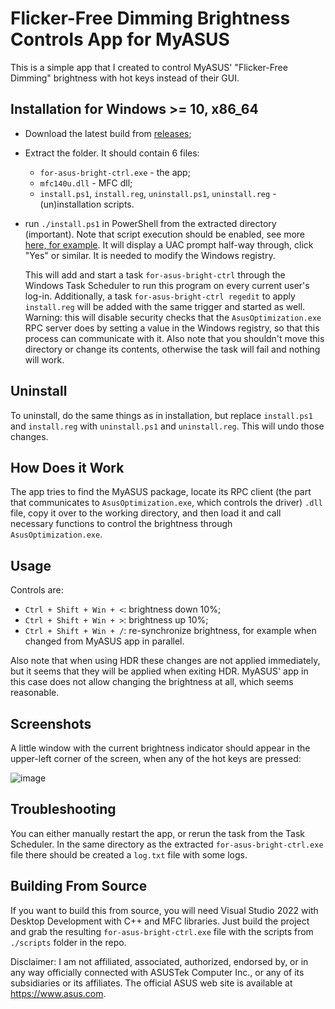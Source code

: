 # Flicker-Free Dimming Brightness Controls App for MyASUS
This is a simple app that I created to control MyASUS' "Flicker-Free Dimming" brightness with hot keys instead of their GUI.

## Installation for Windows >= 10, x86_64
- Download the latest build from [releases](https://github.com/NH5pml30/for-asus-bright-ctrl/releases);
- Extract the folder. It should contain 6 files:
  - `for-asus-bright-ctrl.exe` - the app;
  - `mfc140u.dll` - MFC dll;
  - `install.ps1`, `install.reg`, `uninstall.ps1`, `uninstall.reg` - (un)installation scripts.
- run `./install.ps1` in PowerShell from the extracted directory (important). Note that script execution should be enabled, see more [here, for example](https://superuser.com/questions/106360/how-to-enable-execution-of-powershell-scripts). It will display a UAC prompt half-way through, click "Yes" or similar. It is needed to modify the Windows registry.

  This will add and start a task `for-asus-bright-ctrl` through the Windows Task Scheduler to run this program on every current user's log-in. Additionally, a task `for-asus-bright-ctrl regedit` to apply `install.reg` will be added with the same trigger and started as well. Warning: this will disable security checks that the `AsusOptimization.exe` RPC server does by setting a value in the Windows registry, so that this process can communicate with it. Also note that you shouldn't move this directory or change its contents, otherwise the task will fail and nothing will work.

## Uninstall
To uninstall, do the same things as in installation, but replace `install.ps1` and `install.reg` with `uninstall.ps1` and `uninstall.reg`. This will undo those changes.

## How Does it Work
The app tries to find the MyASUS package, locate its RPC client (the part that communicates to `AsusOptimization.exe`, which controls the driver) `.dll` file, copy it over to the working directory, and then load it and call necessary functions to control the brightness through `AsusOptimization.exe`.

## Usage
Controls are:
- `Ctrl + Shift + Win + <`: brightness down 10%;
- `Ctrl + Shift + Win + >`: brightness up 10%;
- `Ctrl + Shift + Win + /`: re-synchronize brightness, for example when changed from MyASUS app in parallel.

Also note that when using HDR these changes are not applied immediately, but it seems that they will be applied when exiting HDR. MyASUS' app in this case does not allow changing the brightness at all, which seems reasonable.

## Screenshots
A little window with the current brightness indicator should appear in the upper-left corner of the screen, when any of the hot keys are pressed:

![image](https://github.com/NH5pml30/for-asus-bright-ctrl/assets/39946761/70fc0cd9-c5c8-4dcb-bac8-01fcca26bbd6)

## Troubleshooting
You can either manually restart the app, or rerun the task from the Task Scheduler. In the same directory as the extracted `for-asus-bright-ctrl.exe` file there should be created a `log.txt` file with some logs.

## Building From Source
If you want to build this from source, you will need Visual Studio 2022 with Desktop Development with C++ and MFC libraries. Just build the project and grab the resulting `for-asus-bright-ctrl.exe` file with the scripts from `./scripts` folder in the repo.

Disclaimer: I am not affiliated, associated, authorized, endorsed by, or in any way officially connected with ASUSTek Computer Inc., or any of its subsidiaries or its affiliates. The official ASUS web site is available at https://www.asus.com.
